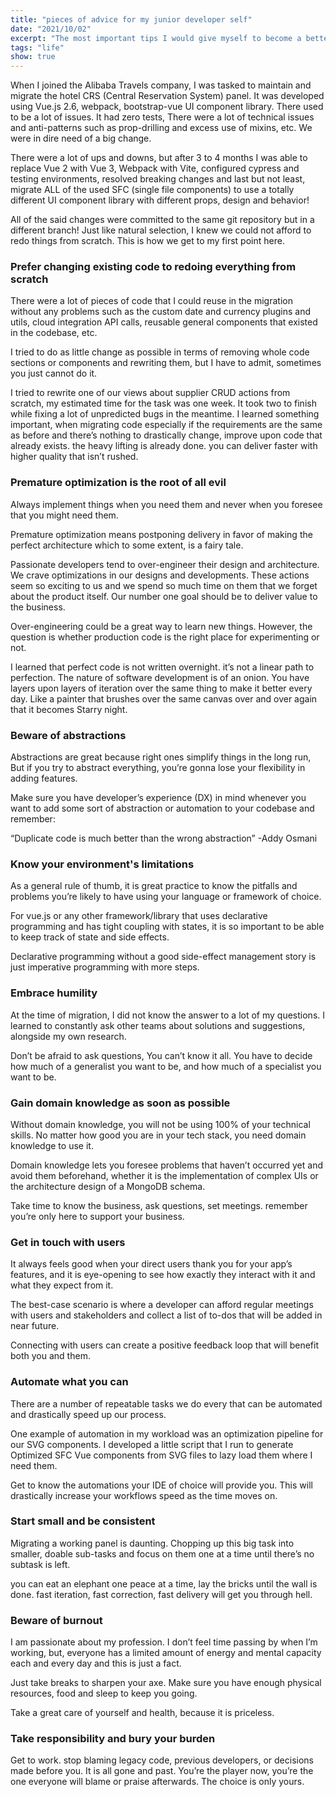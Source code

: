 ```yaml
---
title: "pieces of advice for my junior developer self"
date: "2021/10/02"
excerpt: "The most important tips I would give myself to become a better developer"
tags: "life"
show: true
---
```


When I joined the Alibaba Travels company, I was tasked to maintain and migrate the hotel CRS (Central Reservation System) panel. It was developed using Vue.js 2.6, webpack, bootstrap-vue UI component library. There used to be a lot of issues. It had zero tests, There were a lot of technical issues and anti-patterns such as prop-drilling and excess use of mixins, etc. We were in dire need of a big change.

There were a lot of ups and downs, but after 3 to 4 months I was able to replace Vue 2 with Vue 3, Webpack with Vite, configured cypress and testing environments, resolved breaking changes and last but not least, migrate ALL of the used SFC (single file components) to use a totally different UI component library with different props, design and behavior!

All of the said changes were committed to the same git repository but in a different branch! Just like natural selection, I knew we could not afford to redo things from scratch. This is how we get to my first point here.

### Prefer changing existing code to redoing everything from scratch
There were a lot of pieces of code that I could reuse in the migration without any problems such as the custom date and currency plugins and utils, cloud integration API calls, reusable general components that existed in the codebase, etc.

I tried to do as little change as possible in terms of removing whole code sections or components and rewriting them, but I have to admit, sometimes you just cannot do it.

I tried to rewrite one of our views about supplier CRUD actions from scratch, my estimated time for the task was one week. It took two to finish while fixing a lot of unpredicted bugs in the meantime. I learned something important, when migrating code especially if the requirements are the same as before and there’s nothing to drastically change, improve upon code that already exists. the heavy lifting is already done. you can deliver faster with higher quality that isn’t rushed.

### Premature optimization is the root of all evil
Always implement things when you need them and never when you foresee that you might need them.

Premature optimization means postponing delivery in favor of making the perfect architecture which to some extent, is a fairy tale.

Passionate developers tend to over-engineer their design and architecture. We crave optimizations in our designs and developments. These actions seem so exciting to us and we spend so much time on them that we forget about the product itself. Our number one goal should be to deliver value to the business.

Over-engineering could be a great way to learn new things. However, the question is whether production code is the right place for experimenting or not.

I learned that perfect code is not written overnight. it’s not a linear path to perfection. The nature of software development is of an onion. You have layers upon layers of iteration over the same thing to make it better every day. Like a painter that brushes over the same canvas over and over again that it becomes Starry night.

### Beware of abstractions
Abstractions are great because right ones simplify things in the long run, But if you try to abstract everything, you’re gonna lose your flexibility in adding features.

Make sure you have developer’s experience (DX) in mind whenever you want to add some sort of abstraction or automation to your codebase and remember:

“Duplicate code is much better than the wrong abstraction” -Addy Osmani

### Know your environment's limitations
As a general rule of thumb, it is great practice to know the pitfalls and problems you’re likely to have using your language or framework of choice.

For vue.js or any other framework/library that uses declarative programming and has tight coupling with states, it is so important to be able to keep track of state and side effects.

Declarative programming without a good side-effect management story is just imperative programming with more steps.

### Embrace humility
At the time of migration, I did not know the answer to a lot of my questions. I learned to constantly ask other teams about solutions and suggestions, alongside my own research.

Don’t be afraid to ask questions, You can’t know it all. You have to decide how much of a generalist you want to be, and how much of a specialist you want to be.

### Gain domain knowledge as soon as possible
Without domain knowledge, you will not be using 100% of your technical skills. No matter how good you are in your tech stack, you need domain knowledge to use it.

Domain knowledge lets you foresee problems that haven’t occurred yet and avoid them beforehand, whether it is the implementation of complex UIs or the architecture design of a MongoDB schema.

Take time to know the business, ask questions, set meetings. remember you’re only here to support your business.

### Get in touch with users
It always feels good when your direct users thank you for your app’s features, and it is eye-opening to see how exactly they interact with it and what they expect from it.

The best-case scenario is where a developer can afford regular meetings with users and stakeholders and collect a list of to-dos that will be added in near future.

Connecting with users can create a positive feedback loop that will benefit both you and them.

### Automate what you can
There are a number of repeatable tasks we do every that can be automated and drastically speed up our process.

One example of automation in my workload was an optimization pipeline for our SVG components. I developed a little script that I run to generate Optimized SFC Vue components from SVG files to lazy load them where I need them.

Get to know the automations your IDE of choice will provide you. This will drastically increase your workflows speed as the time moves on.

### Start small and be consistent
Migrating a working panel is daunting. Chopping up this big task into smaller, doable sub-tasks and focus on them one at a time until there’s no subtask is left.

you can eat an elephant one peace at a time, lay the bricks until the wall is done. fast iteration, fast correction, fast delivery will get you through hell.

### Beware of burnout
I am passionate about my profession. I don’t feel time passing by when I’m working, but, everyone has a limited amount of energy and mental capacity each and every day and this is just a fact.

Just take breaks to sharpen your axe. Make sure you have enough physical resources, food and sleep to keep you going.

Take a great care of yourself and health, because it is priceless.

### Take responsibility and bury your burden
Get to work. stop blaming legacy code, previous developers, or decisions made before you. It is all gone and past. You’re the player now, you’re the one everyone will blame or praise afterwards. The choice is only yours.